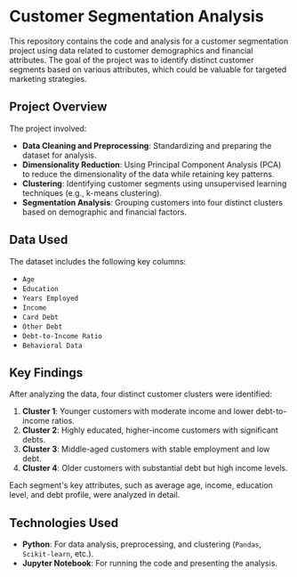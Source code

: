 # Customer Segmentation Analysis

This repository contains the code and analysis for a customer segmentation project using data related to customer demographics and financial attributes. The goal of the project was to identify distinct customer segments based on various attributes, which could be valuable for targeted marketing strategies.

## Project Overview

The project involved:
- **Data Cleaning and Preprocessing**: Standardizing and preparing the dataset for analysis.
- **Dimensionality Reduction**: Using Principal Component Analysis (PCA) to reduce the dimensionality of the data while retaining key patterns.
- **Clustering**: Identifying customer segments using unsupervised learning techniques (e.g., k-means clustering).
- **Segmentation Analysis**: Grouping customers into four distinct clusters based on demographic and financial factors.

## Data Used

The dataset includes the following key columns:
- `Age`
- `Education`
- `Years Employed`
- `Income`
- `Card Debt`
- `Other Debt`
- `Debt-to-Income Ratio`
- `Behavioral Data`

## Key Findings

After analyzing the data, four distinct customer clusters were identified:
1. **Cluster 1**: Younger customers with moderate income and lower debt-to-income ratios.
2. **Cluster 2**: Highly educated, higher-income customers with significant debts.
3. **Cluster 3**: Middle-aged customers with stable employment and low debt.
4. **Cluster 4**: Older customers with substantial debt but high income levels.

Each segment's key attributes, such as average age, income, education level, and debt profile, were analyzed in detail.

## Technologies Used

- **Python**: For data analysis, preprocessing, and clustering (`Pandas`, `Scikit-learn`, etc.).
- **Jupyter Notebook**: For running the code and presenting the analysis.
